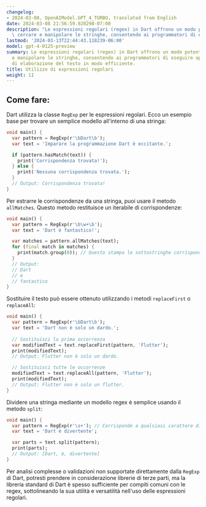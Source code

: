 ```yaml
---
changelog:
- 2024-03-08, OpenAIModel.GPT_4_TURBO, translated from English
date: 2024-03-08 21:56:59.920298-07:00
description: "Le espressioni regolari (regex) in Dart offrono un modo potente per\
  \ cercare e manipolare le stringhe, consentendo ai programmatori di eseguire operazioni\u2026"
lastmod: '2024-03-13T22:44:43.118239-06:00'
model: gpt-4-0125-preview
summary: Le espressioni regolari (regex) in Dart offrono un modo potente per cercare
  e manipolare le stringhe, consentendo ai programmatori di eseguire operazioni complesse
  di elaborazione del testo in modo efficiente.
title: Utilizzo di espressioni regolari
weight: 11
---
```


## Come fare:
Dart utilizza la classe `RegExp` per le espressioni regolari. Ecco un esempio base per trovare un semplice modello all'interno di una stringa:

```dart
void main() {
  var pattern = RegExp(r'\bDart\b');
  var text = 'Imparare la programmazione Dart è eccitante.';

  if (pattern.hasMatch(text)) {
    print('Corrispondenza trovata!');
  } else {
    print('Nessuna corrispondenza trovata.');
  }
  // Output: Corrispondenza trovata!
}
```

Per estrarre le corrispondenze da una stringa, puoi usare il metodo `allMatches`. Questo metodo restituisce un iterabile di corrispondenze:

```dart
void main() {
  var pattern = RegExp(r'\b\w+\b');
  var text = 'Dart è fantastico!';

  var matches = pattern.allMatches(text);
  for (final match in matches) {
    print(match.group(0)); // Questo stampa le sottostringhe corrispondenti.
  }
  // Output:
  // Dart
  // è
  // fantastico
}
```

Sostituire il testo può essere ottenuto utilizzando i metodi `replaceFirst` o `replaceAll`:

```dart
void main() {
  var pattern = RegExp(r'\bDart\b');
  var text = 'Dart non è solo un dardo.';
  
  // Sostituisci la prima occorrenza
  var modifiedText = text.replaceFirst(pattern, 'Flutter');
  print(modifiedText); 
  // Output: Flutter non è solo un dardo.

  // Sostituisci tutte le occorrenze
  modifiedText = text.replaceAll(pattern, 'Flutter');
  print(modifiedText);
  // Output: Flutter non è solo un flutter.
}
```

Dividere una stringa mediante un modello regex è semplice usando il metodo `split`:

```dart
void main() {
  var pattern = RegExp(r'\s+'); // Corrisponde a qualsiasi carattere di spazio bianco
  var text = 'Dart è divertente';

  var parts = text.split(pattern);
  print(parts); 
  // Output: [Dart, è, divertente]
}
```

Per analisi complesse o validazioni non supportate direttamente dalla `RegExp` di Dart, potresti prendere in considerazione librerie di terze parti, ma la libreria standard di Dart è spesso sufficiente per compiti comuni con le regex, sottolineando la sua utilità e versatilità nell'uso delle espressioni regolari.
